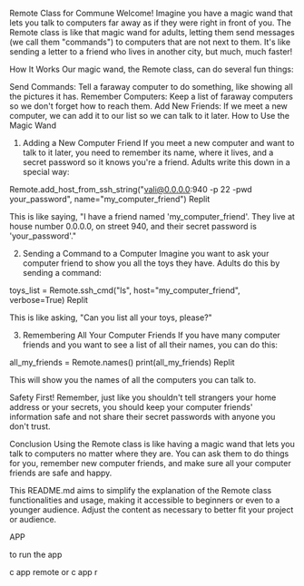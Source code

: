 Remote Class for Commune
Welcome! Imagine you have a magic wand that lets you talk to computers far away as if they were right in front of you. The Remote class is like that magic wand for adults, letting them send messages (we call them "commands") to computers that are not next to them. It's like sending a letter to a friend who lives in another city, but much, much faster!

How It Works
Our magic wand, the Remote class, can do several fun things:

Send Commands: Tell a faraway computer to do something, like showing all the pictures it has.
Remember Computers: Keep a list of faraway computers so we don't forget how to reach them.
Add New Friends: If we meet a new computer, we can add it to our list so we can talk to it later.
How to Use the Magic Wand
1. Adding a New Computer Friend
If you meet a new computer and want to talk to it later, you need to remember its name, where it lives, and a secret password so it knows you're a friend. Adults write this down in a special way:

Remote.add_host_from_ssh_string("vali@0.0.0.0:940 -p 22 -pwd your_password", name="my_computer_friend")
Replit

This is like saying, "I have a friend named 'my_computer_friend'. They live at house number 0.0.0.0, on street 940, and their secret password is 'your_password'."

2. Sending a Command to a Computer
Imagine you want to ask your computer friend to show you all the toys they have. Adults do this by sending a command:

toys_list = Remote.ssh_cmd("ls", host="my_computer_friend", verbose=True)
Replit

This is like asking, "Can you list all your toys, please?"

3. Remembering All Your Computer Friends
If you have many computer friends and you want to see a list of all their names, you can do this:

all_my_friends = Remote.names()
print(all_my_friends)
Replit

This will show you the names of all the computers you can talk to.

Safety First!
Remember, just like you shouldn't tell strangers your home address or your secrets, you should keep your computer friends' information safe and not share their secret passwords with anyone you don't trust.

Conclusion
Using the Remote class is like having a magic wand that lets you talk to computers no matter where they are. You can ask them to do things for you, remember new computer friends, and make sure all your computer friends are safe and happy.

This README.md aims to simplify the explanation of the Remote class functionalities and usage, making it accessible to beginners or even to a younger audience. Adjust the content as necessary to better fit your project or audience.


APP

to run the app 

c app remote 
or 
c app r
